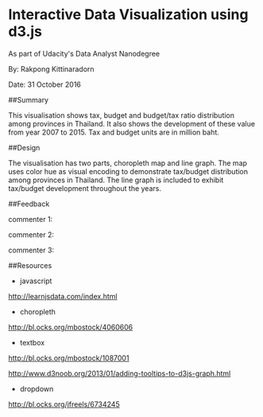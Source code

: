 # Interactive Data Visualization using d3.js
As part of Udacity's Data Analyst Nanodegree

By: Rakpong Kittinaradorn

Date: 31 October 2016

##Summary

This visualisation shows tax, budget and budget/tax ratio distribution among provinces in Thailand. 
It also shows the development of these value from year 2007 to 2015. Tax and budget units are in million baht.

##Design

The visualisation has two parts, choropleth map and line graph. The map uses color hue as visual encoding to demonstrate tax/budget distribution among provinces in Thailand. The line graph is included to exhibit tax/budget development throughout the years.  

##Feedback

commenter 1:

commenter 2:

commenter 3:


##Resources

- javascript

http://learnjsdata.com/index.html

- choropleth

http://bl.ocks.org/mbostock/4060606

- textbox

http://bl.ocks.org/mbostock/1087001

http://www.d3noob.org/2013/01/adding-tooltips-to-d3js-graph.html  

- dropdown

http://bl.ocks.org/jfreels/6734245
